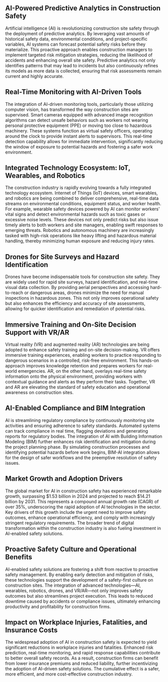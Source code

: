 ## AI-Powered Predictive Analytics in Construction Safety
Artificial intelligence (AI) is revolutionizing construction site safety through the deployment of predictive analytics. By leveraging vast amounts of historical safety data, environmental conditions, and project-specific variables, AI systems can forecast potential safety risks before they materialize. This proactive approach enables construction managers to implement targeted risk mitigation strategies, reducing the likelihood of accidents and enhancing overall site safety. Predictive analytics not only identifies patterns that may lead to incidents but also continuously refines its models as more data is collected, ensuring that risk assessments remain current and highly accurate.

## Real-Time Monitoring with AI-Driven Tools
The integration of AI-driven monitoring tools, particularly those utilizing computer vision, has transformed the way construction sites are supervised. Smart cameras equipped with advanced image recognition algorithms can detect unsafe behaviors such as workers not wearing personal protective equipment (PPE) or moving too close to hazardous machinery. These systems function as virtual safety officers, operating around the clock to provide instant alerts to supervisors. This real-time detection capability allows for immediate intervention, significantly reducing the window of exposure to potential hazards and fostering a safer work environment.

## Integrated Technology Ecosystem: IoT, Wearables, and Robotics
The construction industry is rapidly evolving towards a fully integrated technology ecosystem. Internet of Things (IoT) devices, smart wearables, and robotics are being combined to deliver comprehensive, real-time data streams on environmental conditions, equipment status, and worker health. For example, wearable safety devices powered by AI can monitor workers’ vital signs and detect environmental hazards such as toxic gases or excessive noise levels. These devices not only predict risks but also issue timely alerts to both workers and site managers, enabling swift responses to emerging threats. Robotics and autonomous machinery are increasingly tasked with high-risk operations like heavy lifting and hazardous material handling, thereby minimizing human exposure and reducing injury rates.

## Drones for Site Surveys and Hazard Identification
Drones have become indispensable tools for construction site safety. They are widely used for rapid site surveys, hazard identification, and real-time visual data collection. By providing aerial perspectives and accessing hard-to-reach or dangerous areas, drones minimize the need for manual inspections in hazardous zones. This not only improves operational safety but also enhances the efficiency and accuracy of site assessments, allowing for quicker identification and remediation of potential risks.

## Immersive Training and On-Site Decision Support with VR/AR
Virtual reality (VR) and augmented reality (AR) technologies are being adopted to enhance safety training and on-site decision-making. VR offers immersive training experiences, enabling workers to practice responding to dangerous scenarios in a controlled, risk-free environment. This hands-on approach improves knowledge retention and prepares workers for real-world emergencies. AR, on the other hand, overlays real-time safety information onto the physical environment, providing workers with contextual guidance and alerts as they perform their tasks. Together, VR and AR are elevating the standard of safety education and operational awareness on construction sites.

## AI-Enabled Compliance and BIM Integration
AI is streamlining regulatory compliance by continuously monitoring site activities and ensuring adherence to safety standards. Automated systems can track compliance in real time, flagging deviations and generating reports for regulatory bodies. The integration of AI with Building Information Modeling (BIM) further enhances risk identification and mitigation during the project planning phase. By simulating construction processes and identifying potential hazards before work begins, BIM-AI integration allows for the design of safer workflows and the preemptive resolution of safety issues.

## Market Growth and Adoption Drivers
The global market for AI in construction safety has experienced remarkable growth, surpassing $1.53 billion in 2024 and projected to reach $14.21 billion by 2031. This represents a compound annual growth rate (CAGR) of over 35%, underscoring the rapid adoption of AI technologies in the sector. Key drivers of this growth include the urgent need to improve safety outcomes, enhance operational efficiency, and comply with increasingly stringent regulatory requirements. The broader trend of digital transformation within the construction industry is also fueling investment in AI-enabled safety solutions.

## Proactive Safety Culture and Operational Benefits
AI-enabled safety solutions are fostering a shift from reactive to proactive safety management. By enabling early detection and mitigation of risks, these technologies support the development of a safety-first culture on construction sites. The integration of advanced technologies—AI, wearables, robotics, drones, and VR/AR—not only improves safety outcomes but also streamlines project execution. This leads to reduced downtime caused by accidents or compliance issues, ultimately enhancing productivity and profitability for construction firms.

## Impact on Workplace Injuries, Fatalities, and Insurance Costs
The widespread adoption of AI in construction safety is expected to yield significant reductions in workplace injuries and fatalities. Enhanced risk prediction, real-time monitoring, and rapid response capabilities contribute to better overall safety records. As a result, construction firms can benefit from lower insurance premiums and reduced liability, further incentivizing the adoption of AI-driven safety solutions. The cumulative effect is a safer, more efficient, and more cost-effective construction industry.
